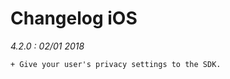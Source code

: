 Changelog iOS
=============

*4.2.0 : 02/01 2018*

    + Give your user's privacy settings to the SDK.

